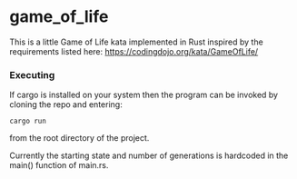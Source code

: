 # game_of_life

This is a little Game of Life kata implemented in Rust inspired by the
requirements listed here: https://codingdojo.org/kata/GameOfLife/

### Executing

If cargo is installed on your system then the program can be invoked by
cloning the repo and entering:
```
cargo run
```
from the root directory of the project.

Currently the starting state and number of generations is hardcoded in the
main() function of main.rs. 